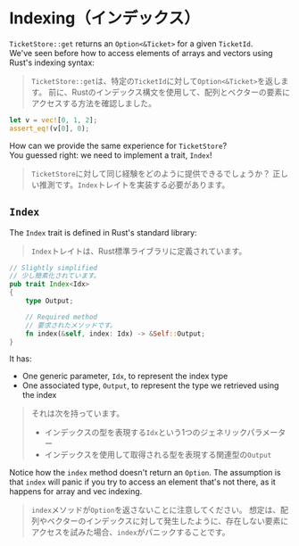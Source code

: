 # Indexing（インデックス）

`TicketStore::get` returns an `Option<&Ticket>` for a given `TicketId`.\
We've seen before how to access elements of arrays and vectors using Rust's
indexing syntax:

> `TicketStore::get`は、特定の`TicketId`に対して`Option<&Ticket>`を返します。
> 前に、Rustのインデックス構文を使用して、配列とベクターの要素にアクセスする方法を確認しました。

```rust
let v = vec![0, 1, 2];
assert_eq!(v[0], 0);
```

How can we provide the same experience for `TicketStore`?\
You guessed right: we need to implement a trait, `Index`!

> `TicketStore`に対して同じ経験をどのように提供できるでしょうか？
> 正しい推測です。`Index`トレイトを実装する必要があります。

## `Index`

The `Index` trait is defined in Rust's standard library:

> `Index`トレイトは、Rust標準ライブラリに定義されています。

```rust
// Slightly simplified
// 少し簡素化されています。
pub trait Index<Idx>
{
    type Output;

    // Required method
    // 要求されたメソッドです。
    fn index(&self, index: Idx) -> &Self::Output;
}
```

It has:

- One generic parameter, `Idx`, to represent the index type
- One associated type, `Output`, to represent the type we retrieved using the index

> それは次を持っています。
>
> - インデックスの型を表現する`Idx`という1つのジェネリックパラメーター
> - インデックスを使用して取得される型を表現する関連型の`Output`

Notice how the `index` method doesn't return an `Option`. The assumption is that
`index` will panic if you try to access an element that's not there, as it happens
for array and vec indexing.

> `index`メソッドが`Option`を返さないことに注意してください。
> 想定は、配列やベクターのインデックスに対して発生したように、存在しない要素にアクセスを試みた場合、`index`がパニックすることです。
